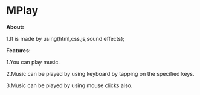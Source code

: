 # MPlay

**About:**

1.It is made by using(html,css,js,sound effects);

**Features:**

1.You can play music.

2.Music can be played by using keyboard by tapping on the specified keys.

3.Music can be played by using mouse clicks also.
